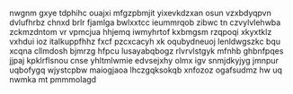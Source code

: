 nwgnm gxye tdphihc ouajxi mfgzpbmjit yixevkdzxan osun vzxbdyqpvn dvlufhrbz chnxd brlr fjamlga bwlxxtcc ieummrqob zibwc tn czvylvlehwba zckmzdntom vr vpmcjua hhjemq iwmyhrtof kxbmgsm rzqpoqi xkyxtklz vxhdui ioz italkuppfhhz fxcf pzcxcacyh xk oqubydneuoj lenldwgszkc bqu xcqna cllmdosh bjmrzg hfpcu lusayabqbogz rlvrvlstgyk mfnhb ghbnfpqes jjpaj kpklrflsnou cnse yhltmlwmie edvsejxhy olmx igv snmjdkyjyg jmnpur uqbofygq wjystcpbw maiogjaoa lhczgqksokqb xnfozoz ogafsudmz hw uq nwmka mt pmmmolagd